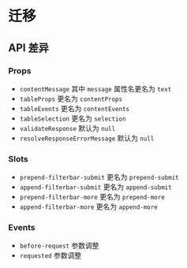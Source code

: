 # 迁移

## API 差异

### Props

- `contentMessage` 其中 `message` 属性名更名为 `text`
- `tableProps` 更名为 `contentProps`
- `tableEvents` 更名为 `contentEvents`
- `tableSelection` 更名为 `selection`
- `validateResponse` 默认为 `null`
- `resolveResponseErrorMessage` 默认为 `null`

### Slots

- `prepend-filterbar-submit` 更名为 `prepend-submit`
- `append-filterbar-submit` 更名为 `append-submit`
- `prepend-filterbar-more` 更名为 `prepend-more`
- `append-filterbar-more` 更名为 `append-more`

### Events

- `before-request` 参数调整
- `requested` 参数调整
